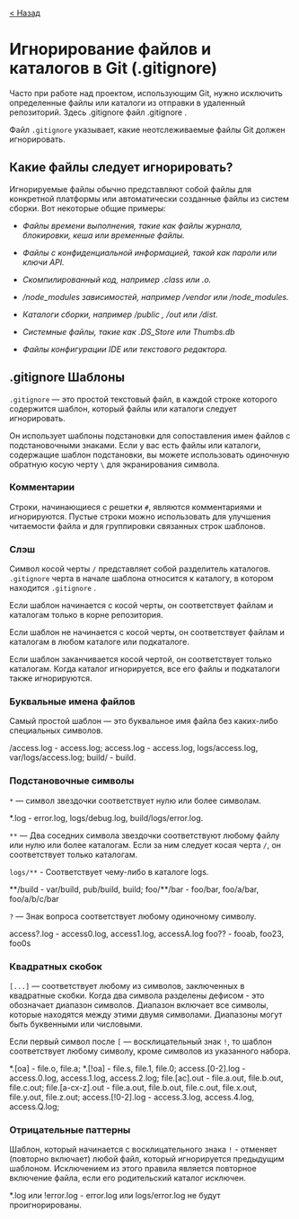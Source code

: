 [//]: # ( игнор)

[< Назад](/readme.md)

# Игнорирование файлов и каталогов в Git (.gitignore)

Часто при работе над проектом, использующим Git, нужно исключить определенные файлы или каталоги из отправки в удаленный репозиторий. Здесь .gitignore файл .gitignore .

Файл `.gitignore` указывает, какие неотслеживаемые файлы Git должен игнорировать.

## Какие файлы следует игнорировать?

Игнорируемые файлы обычно представляют собой файлы для конкретной платформы или автоматически созданные файлы из систем сборки. Вот некоторые общие примеры:

+ _Файлы времени выполнения, такие как файлы журнала, блокировки, кеша или временные файлы._

+ _Файлы с конфиденциальной информацией, такой как пароли или ключи API._

+ _Скомпилированный код, например .class или .o._

+ _/node_modules зависимостей, например /vendor или /node_modules._

+ _Каталоги сборки, например /public , /out или /dist._

+ _Системные файлы, такие как .DS_Store или Thumbs.db_

+ _Файлы конфигурации IDE или текстового редактора._

## .gitignore Шаблоны

`.gitignore` — это простой текстовый файл, в каждой строке которого содержится шаблон, который файлы или каталоги следует игнорировать.

Он использует шаблоны подстановки для сопоставления имен файлов с подстановочными знаками. Если у вас есть файлы или каталоги, содержащие шаблон подстановки, вы можете использовать одиночную обратную косую черту `\` для экранирования символа.

### Комментарии

Строки, начинающиеся с решетки `#`, являются комментариями и игнорируются. Пустые строки можно использовать для улучшения читаемости файла и для группировки связанных строк шаблонов.

### Слэш

Символ косой черты `/` представляет собой разделитель каталогов. `.gitignore` черта в начале шаблона относится к каталогу, в котором находится `.gitignore` .

Если шаблон начинается с косой черты, он соответствует файлам и каталогам только в корне репозитория.

Если шаблон не начинается с косой черты, он соответствует файлам и каталогам в любом каталоге или подкаталоге.

Если шаблон заканчивается косой чертой, он соответствует только каталогам. Когда каталог игнорируется, все его файлы и подкаталоги также игнорируются.

### Буквальные имена файлов

Самый простой шаблон — это буквальное имя файла без каких-либо специальных символов.

/access.log - access.log;
access.log - access.log, logs/access.log, var/logs/access.log;
build/ - build.

### Подстановочные символы

`*` — символ звездочки соответствует нулю или более символам.

*.log - error.log, logs/debug.log, build/logs/error.log.

`**` — Два соседних символа звездочки соответствуют любому файлу или нулю или более каталогам. Если за ним следует косая черта `/`, он соответствует только каталогам.

`logs/**` - Соответствует чему-либо в каталоге logs.

\**/build - var/build, pub/build, build;
foo/**/bar - foo/bar, foo/a/bar, foo/a/b/c/bar

`?` — Знак вопроса соответствует любому одиночному символу.

access?.log - access0.log, access1.log, accessA.log
foo?? - fooab, foo23, foo0s

### Квадратных скобок

`[...]` — соответствует любому из символов, заключенных в квадратные скобки. Когда два символа разделены дефисом - это обозначает диапазон символов. Диапазон включает все символы, которые находятся между этими двумя символами. Диапазоны могут быть буквенными или числовыми.

Если первый символ после `[` — восклицательный знак `!`, то шаблон соответствует любому символу, кроме символов из указанного набора.

*.[oa] - file.o, file.a;
*.[!oa] - file.s, file.1, file.0;
access.[0-2].log - access.0.log, access.1.log, access.2.log;
file.[ac].out - file.a.out, file.b.out, file.c.out;
file.[a-cx-z].out - file.a.out, file.b.out, file.c.out, file.x.out, file.y.out, file.z.out;
access.[!0-2].log - access.3.log, access.4.log, access.Q.log;

### Отрицательные паттерны

Шаблон, который начинается с восклицательного знака `!` - oтменяет (повторно включает) любой файл, который игнорируется предыдущим шаблоном. Исключением из этого правила является повторное включение файла, если его родительский каталог исключен.

*.log или !error.log - error.log или logs/error.log не будут проигнорированы.
